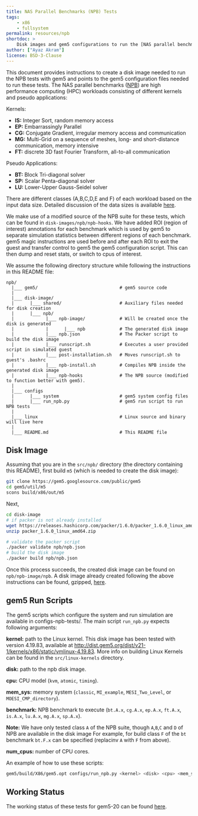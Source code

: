 ```yaml
---
title: NAS Parallel Benchmarks (NPB) Tests
tags:
    - x86
    - fullsystem
permalink: resources/npb
shortdoc: >
    Disk images and gem5 configurations to run the [NAS parallel benchmarks](https://www.nas.nasa.gov/).
author: ["Ayaz Akram"]
license: BSD-3-Clause
---
```


This document provides instructions to create a disk image needed to run the NPB tests with gem5 and points to the gem5 configuration files needed to run these tests.
The NAS parallel benchmarks ([NPB](https://www.nas.nasa.gov/)) are high performance computing (HPC) workloads consisting of different kernels and pseudo applications:

Kernels:
- **IS:** Integer Sort, random memory access
- **EP:** Embarrassingly Parallel
- **CG:** Conjugate Gradient, irregular memory access and communication
- **MG:** Multi-Grid on a sequence of meshes, long- and short-distance communication, memory intensive
- **FT:** discrete 3D fast Fourier Transform, all-to-all communication

Pseudo Applications:
- **BT:** Block Tri-diagonal solver
- **SP:** Scalar Penta-diagonal solver
- **LU:** Lower-Upper Gauss-Seidel solver

There are different classes (A,B,C,D,E and F) of each workload based on the input data size. Detailed discussion of the data sizes is available [here](https://www.nas.nasa.gov/publications/npb_problem_sizes.html).

We make use of a modified source of the NPB suite for these tests, which can be found in `disk-images/npb/npb-hooks`.
We have added ROI (region of interest) annotations for each benchmark which is used by gem5 to separate simulation statistics between different regions of each benchmark. gem5 magic instructions are used before and after each ROI to exit the guest and transfer control to gem5 the gem5 configuration script. This can then dump and reset stats, or switch to cpus of interest.

We assume the following directory structure while following the instructions in this README file:

```
npb/
  |___ gem5/                               # gem5 source code
  |
  |___ disk-image/
  |      |___ shared/                      # Auxiliary files needed for disk creation
  |      |___ npb/
  |            |___ npb-image/             # Will be created once the disk is generated
  |            |      |___ npb             # The generated disk image
  |            |___ npb.json               # The Packer script to build the disk image
  |            |___ runscript.sh           # Executes a user provided script in simulated guest
  |            |___ post-installation.sh   # Moves runscript.sh to guest's .bashrc
  |            |___ npb-install.sh         # Compiles NPB inside the generated disk image
  |            |___ npb-hooks              # The NPB source (modified to function better with gem5).
  |
  |___ configs
  |      |___ system                       # gem5 system config files
  |      |___ run_npb.py                   # gem5 run script to run NPB tests
  |
  |___ linux                               # Linux source and binary will live here
  |
  |___ README.md                           # This README file
```

## Disk Image

Assuming that you are in the `src/npb/` directory (the directory containing this README), first build `m5` (which is needed to create the disk image):

```sh
git clone https://gem5.googlesource.com/public/gem5
cd gem5/util/m5
scons build/x86/out/m5
```

Next,

```sh
cd disk-image
# if packer is not already installed
wget https://releases.hashicorp.com/packer/1.6.0/packer_1.6.0_linux_amd64.zip
unzip packer_1.6.0_linux_amd64.zip

# validate the packer script
./packer validate npb/npb.json
# build the disk image
./packer build npb/npb.json
```

Once this process succeeds, the created disk image can be found on `npb/npb-image/npb`.
A disk image already created following the above instructions can be found, gzipped, [here](http://dist.gem5.org/dist/v21-1/images/x86/ubuntu-18-04/npb.img.gz).

## gem5 Run Scripts

The gem5 scripts which configure the system and run simulation are available in configs-npb-tests/.
The main script `run_npb.py` expects following arguments:

**kernel:** path to the Linux kernel. This disk image has been tested with version 4.19.83, available at <http://dist.gem5.org/dist/v21-1/kernels/x86/static/vmlinux-4.19.83>. More info on building Linux Kernels can be found in the `src/linux-kernels` directory.

**disk:** path to the npb disk image.

**cpu:** CPU model (`kvm`, `atomic`, `timing`).

**mem_sys:** memory system (`classic`, `MI_example`, `MESI_Two_Level`, or `MOESI_CMP_directory`).

**benchmark:** NPB benchmark to execute (`bt.A.x`, `cg.A.x`, `ep.A.x`, `ft.A.x`, `is.A.x`, `lu.A.x`, `mg.A.x`,  `sp.A.x`).

**Note:**
We have only tested class `A` of the NPB suite, though `A`,`B`,`C` and `D` of NPB are available in the disk image
For example, for build class `F` of the `bt` benchmark `bt.F.x` can be specified (replacinv `A` with `F` from above).

**num_cpus:** number of CPU cores.

An example of how to use these scripts:

```sh
gem5/build/X86/gem5.opt configs/run_npb.py <kernel> <disk> <cpu> <mem_sys> <benchmark> <num_cpus>
```

## Working Status

The working status of these tests for gem5-20 can be found [here](https://www.gem5.org/documentation/benchmark_status/gem5-20#npb-tests).
